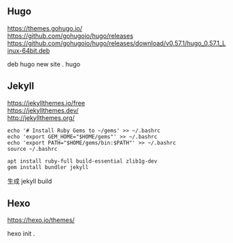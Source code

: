 ## Hugo
https://themes.gohugo.io/   
https://github.com/gohugoio/hugo/releases   
https://github.com/gohugoio/hugo/releases/download/v0.57.1/hugo_0.57.1_Linux-64bit.deb  

deb 
hugo new site .
hugo

## Jekyll
https://jekyllthemes.io/free   
https://jekyllthemes.dev/   
http://jekyllthemes.org/  

```
echo '# Install Ruby Gems to ~/gems' >> ~/.bashrc
echo 'export GEM_HOME="$HOME/gems"' >> ~/.bashrc
echo 'export PATH="$HOME/gems/bin:$PATH"' >> ~/.bashrc
source ~/.bashrc

apt install ruby-full build-essential zlib1g-dev
gem install bundler jekyll
```
生成 jekyll build

## Hexo
https://hexo.io/themes/  

hexo init .
